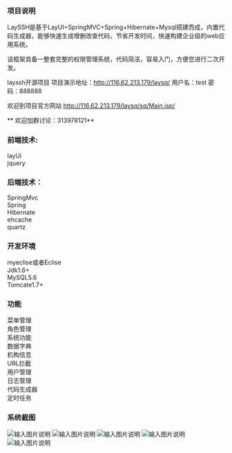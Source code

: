 ### 项目说明

LaySSH是基于LayUI+SpringMVC+Spring+Hibernate+Mysql搭建而成，内置代码生成器，能够快速生成增删改查代码，节省开发时间，快速构建企业级的web应用系统。

该框架具备一整套完整的权限管理系统，代码简洁，容易入门，方便您进行二次开发。


layssh开源项目
项目演示地址：http://116.62.213.179/laysq/
用户名：test  密码：888888

欢迎到项目官方网站
http://116.62.213.179/laysq/sq/Main.jsp/

 **
欢迎加群讨论：313978121** 

### 前端技术:
layUi</br>
jquery</br>

### 后端技术：
SpringMvc</br>
Spring</br>
Hibernate</br>
ehcache</br>
quartz</br>

### 开发环境
myeclise或者Eclise</br>
Jdk1.6+</br>
MySQL5.6</br>
Tomcate1.7+</br>

### 功能
菜单管理</br>
角色管理</br>
系统功能</br>
数据字典</br>
机构信息</br>
URL拦截</br>
用户管理</br>
日志管理</br>
代码生成器</br>
定时任务</br>

### 系统截图
![输入图片说明](http://116.62.213.179/laysq/sq/images/1.png "在这里输入图片标题")
![输入图片说明](http://116.62.213.179/laysq/sq/images/2.png "在这里输入图片标题")
![输入图片说明](http://116.62.213.179/laysq/sq/images/3.png "在这里输入图片标题")
![输入图片说明](http://116.62.213.179/laysq/sq/images/4.png "在这里输入图片标题")
![输入图片说明](http://116.62.213.179/laysq/sq/images/5.png "在这里输入图片标题")







